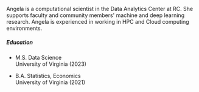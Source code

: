 Angela is a computational scientist in the Data Analytics Center at RC. She supports faculty and community members' machine and deep learning research. Angela is experienced in working in HPC and Cloud computing environments. 



##### Education
- M.S. Data Science  
University of Virginia (2023)

- B.A. Statistics, Economics  
University of Virginia (2021)
